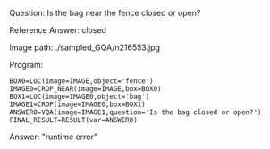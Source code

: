 Question: Is the bag near the fence closed or open?

Reference Answer: closed

Image path: ./sampled_GQA/n216553.jpg

Program:

```
BOX0=LOC(image=IMAGE,object='fence')
IMAGE0=CROP_NEAR(image=IMAGE,box=BOX0)
BOX1=LOC(image=IMAGE0,object='bag')
IMAGE1=CROP(image=IMAGE0,box=BOX1)
ANSWER0=VQA(image=IMAGE1,question='Is the bag closed or open?')
FINAL_RESULT=RESULT(var=ANSWER0)
```
Answer: "runtime error"

